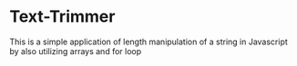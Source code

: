 # Text-Trimmer
This is a simple application of length manipulation of a string in Javascript by also utilizing arrays and for loop
